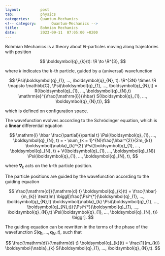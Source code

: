 ```yaml
---
layout:         post
tab:	        physics
categories:     Quantum-Mechanics
<!-- category:       Quantum-Mechanics -->
title:          Bohmian Mechanics
date:           2023-09-11  07:05:00 +0200
---
```


Bohmian Mechanics is a theory about $N$-particles moving along trajectories with position

$$
\boldsymbol{q}_{k}(t): \R \to \R^{3},
$$

where $k$ indicates the $k$-th particle,  guided by a (universal) wavefunction

$$
\Psi(\boldsymbol{q}_{1}, ..., \boldsymbol{q}_{N}, t): \R^{3N} \times \R \mapsto \mathbb{C}, \Psi(\boldsymbol{q}_{1}, ..., \boldsymbol{q}_{N},t) = R(\boldsymbol{q}_{1}, ..., \boldsymbol{q}_{N},t) \mathrm{e}^{\frac{\mathrm{i}}{\hbar} S(\boldsymbol{q}_{1}, ..., \boldsymbol{q}_{N},t)},
$$

which is defined on configuration space.


The wavefunction evolves according to the Schrödinger equation, which is a **linear** differential equation

$$
\mathrm{i} \hbar \frac{\partial}{\partial t} \Psi(\boldsymbol{q}_{1}, ..., \boldsymbol{q}_{N}, t) = - \sum_{k = 1}^{N}\frac{\hbar^{2}}{2m_{k}} \boldsymbol{\nabla}_{k}^{2} \Psi(\boldsymbol{q}_{1}, ..., \boldsymbol{q}_{N}, t) + V(\boldsymbol{q}_{1}, ..., \boldsymbol{q}_{N}) \Psi(\boldsymbol{q}_{1}, ..., \boldsymbol{q}_{N}, t),
$$

where $\boldsymbol{\nabla}_{k}$ acts on the $k$-th particle position.

The particle positions are guided by the wavefunction according to the guiding equation

$$
\frac{\mathrm{d}}{\mathrm{d} t} \boldsymbol{q}_{k}(t) = \frac{\hbar}{m_{k}} \text{Im} \biggl[\frac{\Psi^{*}(\boldsymbol{q}_{1}, ..., \boldsymbol{q}_{N},t) \boldsymbol{\nabla}_{k} \Psi(\boldsymbol{q}_{1}, ..., \boldsymbol{q}_{N},t)}{\Psi^{*}(\boldsymbol{q}_{1}, ..., \boldsymbol{q}_{N},t) \Psi(\boldsymbol{q}_{1}, ..., \boldsymbol{q}_{N}, t)} \biggr].
$$

The guiding equation can be rewritten in the terms of the phase of the wavefunction $S(\boldsymbol{q}_{1}, ..., \boldsymbol{q}_{N}, t)$, such that

$$
\frac{\mathrm{d}}{\mathrm{d} t} \boldsymbol{q}_{k}(t) = \frac{1}{m_{k}} \boldsymbol{\nabla}_{k} S(\boldsymbol{q}_{1}, ..., \boldsymbol{q}_{N},t).
$$

